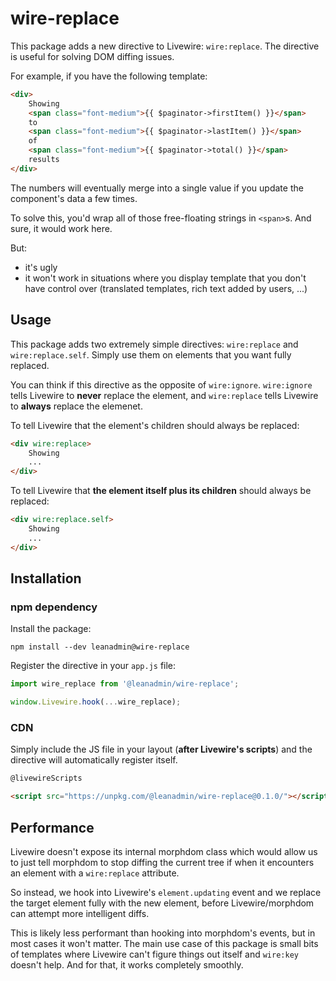 # wire-replace

This package adds a new directive to Livewire: `wire:replace`. The directive is useful for solving DOM diffing issues.

For example, if you have the following template:

```html
<div>
    Showing
    <span class="font-medium">{{ $paginator->firstItem() }}</span>
    to
    <span class="font-medium">{{ $paginator->lastItem() }}</span>
    of
    <span class="font-medium">{{ $paginator->total() }}</span>
    results
</div>
```

The numbers will eventually merge into a single value if you update the component's data a few times.

To solve this, you'd wrap all of those free-floating strings in `<span>`s. And sure, it would work here.

But:
- it's ugly
- it won't work in situations where you display template that you don't have control over (translated templates, rich text added by users, ...)

## Usage

This package adds two extremely simple directives: `wire:replace` and `wire:replace.self`. Simply use them on elements that you want fully replaced.

You can think if this directive as the opposite of `wire:ignore`. `wire:ignore` tells Livewire to **never** replace the element, and `wire:replace` tells Livewire to **always** replace the elemenet.

To tell Livewire that the element's children should always be replaced:
```html
<div wire:replace>
    Showing
    ...
</div>
```

To tell Livewire that **the element itself plus its children** should always be replaced:
```html
<div wire:replace.self>
    Showing
    ...
</div>
```

## Installation

### npm dependency
Install the package:
```
npm install --dev leanadmin@wire-replace
```

Register the directive in your `app.js` file:

```js
import wire_replace from '@leanadmin/wire-replace';

window.Livewire.hook(...wire_replace);
```

### CDN

Simply include the JS file in your layout (**after Livewire's scripts**) and the directive will automatically register itself.
```html
@livewireScripts

<script src="https://unpkg.com/@leanadmin/wire-replace@0.1.0/"></script>
```

## Performance

Livewire doesn't expose its internal morphdom class which would allow us to just tell morphdom to stop diffing the current tree if when it encounters an element with a `wire:replace` attribute.

So instead, we hook into Livewire's `element.updating` event and we replace the target element fully with the new element, before Livewire/morphdom can attempt more intelligent diffs.

This is likely less performant than hooking into morphdom's events, but in most cases it won't matter. The main use case of this package is small bits of templates where Livewire can't figure things out itself and `wire:key` doesn't help. And for that, it works completely smoothly.
